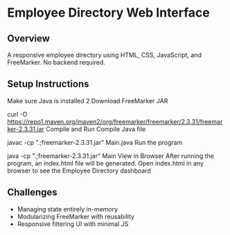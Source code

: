 # Employee Directory Web Interface

## Overview

A responsive employee directory using HTML, CSS, JavaScript, and FreeMarker. No backend required.

## Setup Instructions

Make sure Java is installed
2.Download FreeMarker JAR

curl -O https://repo1.maven.org/maven2/org/freemarker/freemarker/2.3.31/freemarker-2.3.31.jar
Compile and Run
Compile Java file

javac -cp ".;freemarker-2.3.31.jar" Main.java
Run the program

java -cp ".;freemarker-2.3.31.jar" Main
View in Browser After running the program, an index.html file will be generated. Open index.html in any browser to see the Employee Directory dashboard

## Challenges

- Managing state entirely in-memory
- Modularizing FreeMarker with reusability
- Responsive filtering UI with minimal JS

